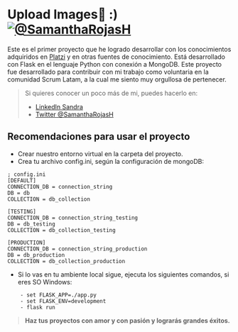 # Upload Images💚 :) [![@SamanthaRojasH](https://i.imgur.com/skj3q6L.png?2 "@SamanthaRojasH")](https://i.imgur.com/skj3q6L.png?2 "@SamanthaRojasH")

Este es el primer proyecto que he logrado desarrollar con los conocimientos adquiridos en [Platzi](https://platzi.com/ "Platzi") y en otras fuentes de conocimiento. Está desarrollado con Flask en el lenguaje Python con conexión a MongoDB. Este proyecto fue desarrollado para contribuir con mi trabajo como voluntaria en la comunidad Scrum Latam, a la cual me siento muy orgullosa de pertenecer.


> Si quieres conocer un poco más de mi, puedes hacerlo en:
>
> - [LinkedIn Sandra](https://www.linkedin.com/in/sandra-rojas-herran/ "LinkedIn")
> - [Twitter @SamanthaRojasH](https://twitter.com/SamanthaRojasH "Twitter @SamanthaRojasH")

## Recomendaciones para usar el proyecto
* Crear nuestro entorno virtual en la carpeta del proyecto.
* Crea tu archivo config.ini, según la configuración de mongoDB:

```
; config.ini
[DEFAULT]
CONNECTION_DB = connection_string
DB = db
COLLECTION = db_collection
    
[TESTING]
CONNECTION_DB = connection_string_testing
DB = db_testing
COLLECTION = db_collection_testing
    
[PRODUCTION]
CONNECTION_DB = connection_string_production
DB = db_production
COLLECTION = db_collection_production
```

* Si lo vas en tu ambiente local sigue, ejecuta los siguientes comandos, si eres SO Windows:

```
	- set FLASK_APP=./app.py
	- set FLASK_ENV=development
	- flask run
```

> **Haz tus proyectos con amor y con pasión y lograrás grandes éxitos.**
